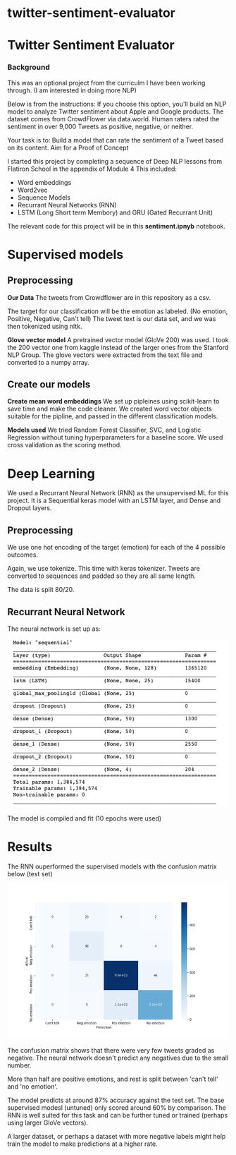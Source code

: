 # twitter-sentiment-evaluator

# Twitter Sentiment Evaluator

### Background
This was an optional project from the curriculm I have been working through.  (I am interested in doing more NLP)

Below is from the instructions:
If you choose this option, you'll build an NLP model to analyze Twitter sentiment about Apple and Google products. The dataset comes from CrowdFlower via data.world. Human raters rated the sentiment in over 9,000 Tweets as positive, negative, or neither.

Your task is to:
Build a model that can rate the sentiment of a Tweet based on its content.  Aim for a Proof of Concept

I started this project by completing a sequence of Deep NLP lessons from Flatiron School in the appendix of Module 4
This included:
- Word embeddings
- Word2vec
- Sequence Models
- Recurrant Neural Networks (RNN)
- LSTM (Long Short term Membory) and GRU (Gated Recurrant Unit)

The relevant code for this project will be in this **sentiment.ipnyb** notebook.





# Supervised models

## Preprocessing
**Our Data**
The tweets from Crowdflower are in this repository as a csv.  

The target for our classification will be the emotion as labeled. (No emotion, Positive, Negative, Can't tell)
The tweet text is our data set, and we  was then tokenized using nltk.  

**Glove vector model**
A pretrained vector model (GloVe 200) was used.  I took the 200 vector one from kaggle instead of the larger ones from the Stanford NLP Group.  The glove vectors were extracted from the text file and converted to a numpy array.

## Create our models
**Create mean word embeddings**
We set up pipleines using scikit-learn to save time and make the code cleaner.  We created word vector objects suitable for the pipline, and passed in the different classification models.  

**Models used**
We tried Random Forest Classifier, SVC, and Logistic Regression without tuning hyperparameters for a baseline score.
We used cross validation as the scoring method.

# Deep Learning
We used a Recurrant Neural Network (RNN) as the unsupervised ML for this project.  It is a Sequential keras model with an LSTM layer, and Dense and Dropout layers. 

## Preprocessing
We use one hot encoding of the target (emotion) for each of the 4 possible outcomes.

Again, we use tokenize.  This time with keras tokenizer.  Tweets are converted to sequences and padded so they are all same length.

The data is split 80/20.  

## Recurrant Neural Network

The neural network is set up as:

<img src='rnn.png'></img>

The model is compiled and fit (10 epochs were used)

# Results

The RNN ouperformed the supervised models with the confusion matrix below (test set)  

<img src='confusion_matrix.png'></img>

The confusion matrix shows that there were very few tweets graded as negative.  The neural network doesn't predict any negatives due to the small number.

More than half are positive emotions, and rest is split between 'can't tell' and 'no emotion'.  

The model predicts at around 87% accuracy against the test set.  The base supervised modesl (untuned) only scored around 60% by comparison.  The RNN is well suited for this task and can be further tuned or trained (perhaps using larger GloVe vectors). 

A larger dataset, or perhaps a dataset with more negative labels might help train the model to make predictions at a higher rate.  


